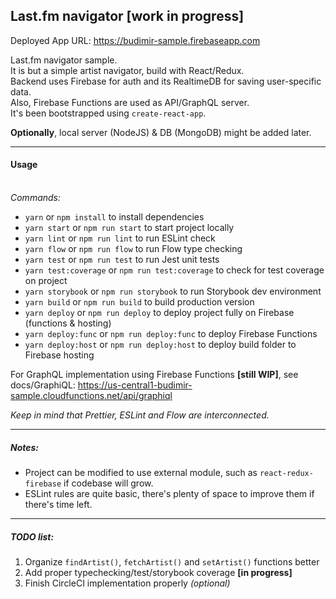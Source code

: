 ## Last.fm navigator [work in progress]

Deployed App URL: https://budimir-sample.firebaseapp.com

Last.fm navigator sample. <BR />
It is but a simple artist navigator, build with React/Redux. <BR />
Backend uses Firebase for auth and its RealtimeDB for saving user-specific data. <BR />
Also, Firebase Functions are used as API/GraphQL server. <BR />
It's been bootstrapped using `create-react-app`.

**Optionally**, local server (NodeJS) & DB (MongoDB) might be added later.

---

#### Usage

<BR />_Commands:_

* `yarn` or `npm install` to install dependencies
* `yarn start` or `npm run start` to start project locally
* `yarn lint` or `npm run lint` to run ESLint check
* `yarn flow` or `npm run flow` to run Flow type checking
* `yarn test` or `npm run test` to run Jest unit tests
* `yarn test:coverage` or `npm run test:coverage` to check for test coverage on project
* `yarn storybook` or `npm run storybook` to run Storybook dev environment
* `yarn build` or `npm run build` to build production version
* `yarn deploy` or `npm run deploy` to deploy project fully on Firebase (functions & hosting)
* `yarn deploy:func` or `npm run deploy:func` to deploy Firebase Functions
* `yarn deploy:host` or `npm run deploy:host` to deploy build folder to Firebase hosting

For GraphQL implementation using Firebase Functions **[still WIP]**, see docs/GraphiQL: https://us-central1-budimir-sample.cloudfunctions.net/api/graphiql

_Keep in mind that Prettier, ESLint and Flow are interconnected._

---

##### Notes:

* Project can be modified to use external module, such as `react-redux-firebase` if codebase will grow.
* ESLint rules are quite basic, there's plenty of space to improve them if there's time left.

---

##### TODO list:

1. Organize `findArtist()`, `fetchArtist()` and `setArtist()` functions better
2. Add proper typechecking/test/storybook coverage **[in progress]**
3. Finish CircleCI implementation properly _(optional)_
